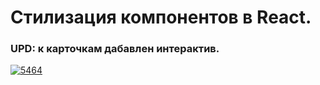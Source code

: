 # Стилизация компонентов в React.

### UPD: к карточкам дабавлен интерактив.


<a href="https://ibb.co/LNNxFN7"><img src="https://i.ibb.co/tLLqGLr/5464.jpg" alt="5464" border="0"></a>
